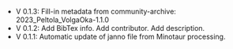 - V 0.1.3: Fill-in metadata from community-archive: 2023_Peltola_VolgaOka-1.1.0
- V 0.1.2: Add BibTex info. Add contributor. Add description.
- V 0.1.1: Automatic update of janno file from Minotaur processing.
